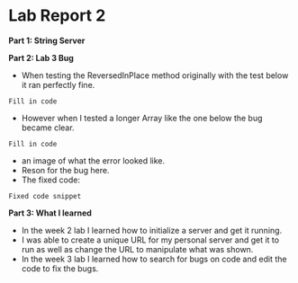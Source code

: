 # Lab Report 2
**Part 1: String Server**

**Part 2: Lab 3 Bug**
- When testing the ReversedInPlace method originally with the test below it ran perfectly fine.
```
Fill in code
```
- However when I tested a longer Array like the one below the bug became clear.
```
Fill in code
```
- an image of what the error looked like.
- Reson for the bug here.
- The fixed code:
```
Fixed code snippet
```
**Part 3: What I learned**
- In the week 2 lab I learned how to initialize a server and get it running. 
- I was able to create a unique URL for my personal server and get it to run as well as change the URL to manipulate what was shown.
- In the week 3 lab I learned how to search for bugs on code and edit the code to fix the bugs.
